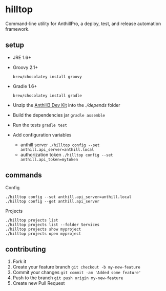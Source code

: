 # hilltop

Command-line utility for AnthillPro, a deploy, test, and release automation framework.

## setup

* JRE 1.6+
* Groovy 2.1+

    `brew/chocolatey install groovy`

* Gradle 1.6+

    `brew/chocolatey install gradle`

* Unzip the [Anthill3 Dev Kit](http://docs.urbancode.com/anthill3-help-3.8/html/DevKit.html) into the *./depends* folder
* Build the dependencies jar `gradle assemble`
* Run the tests `gradle test`
* Add configuration variables
    * anthill server `./hilltop config --set anthill.api_server=anthill.local`
    * authorization token `./hilltop config --set anthill.api_token=mytoken`

## commands

Config

    ./hilltop config --set anthill.api_server=anthill.local
    ./hilltop config --get anthill.api_server

Projects

    ./hilltop projects list
    ./hilltop projects list --folder Services
    ./hilltop projects show myproject
    ./hilltop projects open myproject

## contributing

1. Fork it
2. Create your feature branch `git checkout -b my-new-feature`
3. Commit your changes `git commit -am 'Added some feature'`
4. Push to the branch `git push origin my-new-feature`
5. Create new Pull Request
